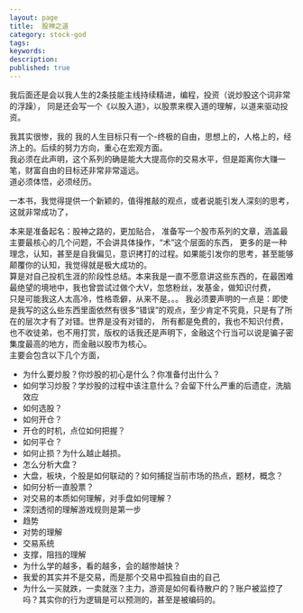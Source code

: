```yaml
---
layout: page
title:  股神之道
category: stock-god
tags:  
keywords:
description:
published: true
---
```


我后面还是会以我人生的2条技能主线持续精进，编程，投资（说炒股这个词非常的浮躁），
同是还会写一个《以股入道》，以股票来楔入道的理解，以道来驱动投资。  

我其实很惨，我的
我的人生目标只有一个-终极的自由，思想上的，人格上的，经济上的。后续的努力方向，重心在宏观方面。  
我必须在此声明，这个系列的确是能大大提高你的交易水平，但是距离你大赚一笔，财富自由的目标还非常非常遥远。  
道必须体悟，必须经历。

一本书，我觉得提供一个新颖的，值得推敲的观点，或者说能引发人深刻的思考，这就非常成功了，  


本来是准备起名：股神之路的，更加贴合，
准备写一个股市系列的文章，涵盖最主要最核心的几个问题，不会讲具体操作，“术”这个层面的东西，
更多的是一种理念，认知，甚至是自我偏见，意识拷打的过程。如果能引发你的思考，甚至能够颠覆你的认知，我觉得就是极大成功的。  
算是对自己投机生涯的阶段性总结。本来我是一直不愿意讲这些东西的，在最困难最绝望的境地中，我也曾尝试过做个大V，忽悠粉丝，发基金，做知识付费，  
只是可能我这人太高冷，性格乖僻，从来不是。。。
我必须要声明的一点是：即使是我写的这么些东西里面依然有很多“错误”的观点，至少肯定不究竟，只是有了所在的层次才有了对错。世界是没有对错的，
所有都是免费的，我也不知识付费，也不收徒弟，也不用打赏，版权的话我还是声明下，金融这个行当可以说是骗子密集度最高的地方，而金融以股市为核心。  
主要会包含以下几个方面，
- 为什么要炒股？你炒股的初心是什么？你准备付出什么？
- 如何学习炒股？学炒股的过程中该注意什么？会留下什么严重的后遗症，洗脑效应
- 如何选股？
- 如何开仓？
- 开仓的时机，点位如何把握？
- 如何平仓？
- 如何止损？为什么越止越损。
- 怎么分析大盘？
- 大盘，板块，个股是如何联动的？如何捕捉当前市场的热点，题材，概念？
- 如何分析一直股票？
- 对交易的本质如何理解，对手盘如何理解？
- 深刻透彻的理解游戏规则是第一步
- 趋势
- 对势的理解
- 交易系统
- 支撑，阻挡的理解
- 为什么学的越多，看的越多，会的越惨越快？
- 我爱的其实并不是交易，而是那个交易中孤独自由的自己
- 为什么一买就跌，一卖就涨？主力，游资是如何看待散户的？账户被监控了吗？其实你的行为逻辑是可以预测的，甚至是被编码的。









